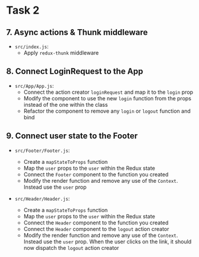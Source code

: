 # Task 2

## 7. Async actions & Thunk middleware

- `src/index.js`:
  - Apply `redux-thunk` middleware

## 8. Connect LoginRequest to the App

- `src/App/App.js`:
  - Connect the action creator `loginRequest` and map it to the `login` prop
  - Modify the component to use the new `login` function from the props instead of the one within the class
  - Refactor the component to remove any `login` or `logout` function and bind

## 9. Connect user state to the Footer

- `src/Footer/Footer.js`:

  - Create a `mapStateToProps` function
  - Map the `user` props to the `user` within the Redux state
  - Connect the `Footer` component to the function you created
  - Modify the render function and remove any use of the `Context`. Instead use the `user` prop

- `src/Header/Header.js`:
  - Create a `mapStateToProps` function
  - Map the `user` props to the `user` within the Redux state
  - Connect the `Header` component to the function you created
  - Connect the `Header` component to the `logout` action creator
  - Modify the render function and remove any use of the `Context`. Instead use the `user` prop. When the user clicks on the link, it should now dispatch the `logout` action creator
